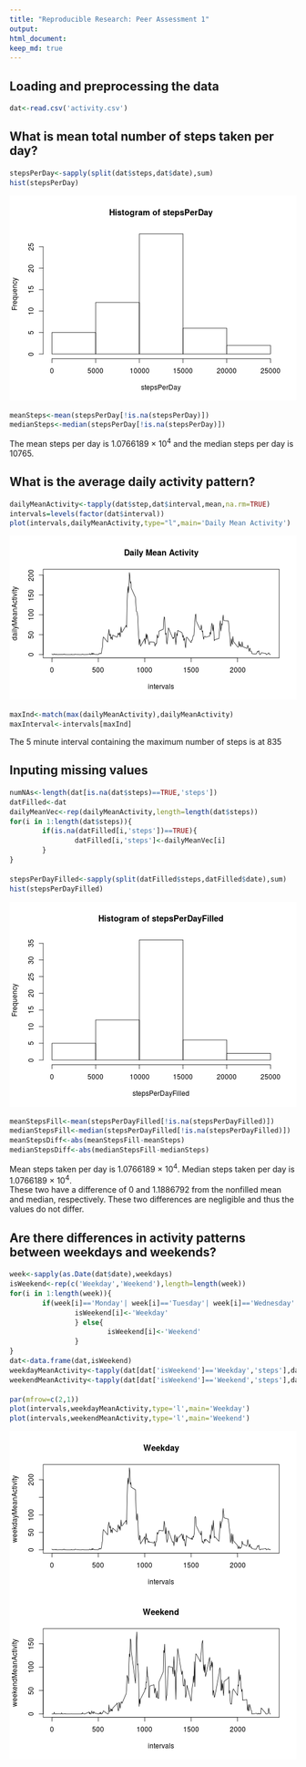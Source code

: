 ```yaml
---
title: "Reproducible Research: Peer Assessment 1"
output: 
html_document:
keep_md: true
---
```

## Loading and preprocessing the data

```r
dat<-read.csv('activity.csv')
```
## What is mean total number of steps taken per day?

```r
stepsPerDay<-sapply(split(dat$steps,dat$date),sum)
hist(stepsPerDay)
```

![plot of chunk plot](figure/plot-1.png) 

```r
meanSteps<-mean(stepsPerDay[!is.na(stepsPerDay)])
medianSteps<-median(stepsPerDay[!is.na(stepsPerDay)])
```
The mean steps per day is 1.0766189 &times; 10<sup>4</sup> and the median steps per day is 10765.  

## What is the average daily activity pattern?

```r
dailyMeanActivity<-tapply(dat$step,dat$interval,mean,na.rm=TRUE)
intervals=levels(factor(dat$interval))
plot(intervals,dailyMeanActivity,type="l",main='Daily Mean Activity')
```

![plot of chunk plotmean](figure/plotmean-1.png) 

```r
maxInd<-match(max(dailyMeanActivity),dailyMeanActivity)
maxInterval<-intervals[maxInd]
```
The 5 minute interval containing the maximum number of steps is at 835  
## Inputing missing values

```r
numNAs<-length(dat[is.na(dat$steps)==TRUE,'steps'])
datFilled<-dat
dailyMeanVec<-rep(dailyMeanActivity,length=length(dat$steps))
for(i in 1:length(dat$steps)){
        if(is.na(datFilled[i,'steps'])==TRUE){
                datFilled[i,'steps']<-dailyMeanVec[i]
        }
}

stepsPerDayFilled<-sapply(split(datFilled$steps,datFilled$date),sum)
hist(stepsPerDayFilled)
```

![plot of chunk histplot](figure/histplot-1.png) 

```r
meanStepsFill<-mean(stepsPerDayFilled[!is.na(stepsPerDayFilled)])
medianStepsFill<-median(stepsPerDayFilled[!is.na(stepsPerDayFilled)])
meanStepsDiff<-abs(meanStepsFill-meanSteps)
medianStepsDiff<-abs(medianStepsFill-medianSteps)
```
Mean steps taken per day is 1.0766189 &times; 10<sup>4</sup>. Median steps taken per day is 1.0766189 &times; 10<sup>4</sup>.  
These two have a difference of 0 and 1.1886792 from the nonfilled mean and median, respectively. These two differences are negligible and thus the values do not differ.  

## Are there differences in activity patterns between weekdays and weekends?

```r
week<-sapply(as.Date(dat$date),weekdays)
isWeekend<-rep(c('Weekday','Weekend'),length=length(week))
for(i in 1:length(week)){
        if(week[i]=='Monday'| week[i]=='Tuesday'| week[i]=='Wednesday'| week[i]=='Thursday'| week[i]=='Friday'){
                isWeekend[i]<-'Weekday'
                } else{
                        isWeekend[i]<-'Weekend'
                }
}
dat<-data.frame(dat,isWeekend)
weekdayMeanActivity<-tapply(dat[dat['isWeekend']=='Weekday','steps'],dat[dat['isWeekend']=='Weekday','interval'],mean,na.rm=TRUE)
weekendMeanActivity<-tapply(dat[dat['isWeekend']=='Weekend','steps'],dat[dat['isWeekend']=='Weekend','interval'],mean,na.rm=TRUE)

par(mfrow=c(2,1))
plot(intervals,weekdayMeanActivity,type='l',main='Weekday')
plot(intervals,weekendMeanActivity,type='l',main='Weekend')
```

![plot of chunk plotcomparison](figure/plotcomparison-1.png) 
